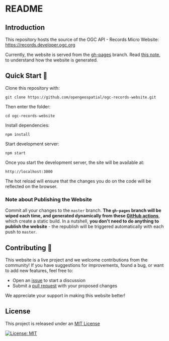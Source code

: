 # README

## Introduction
This repository hosts the source of the OGC API - Records Micro Website: https://records.developer.ogc.org

Currently, the website is served from the [gh-pages](https://github.com/opengeospatial/ogc-records-website/tree/gh-pages) branch. Read [this note](#note-about-publishing-the-website), to understand how the website is generated. 

## Quick Start :rocket:

Clone this repository with:

`git clone https://github.com/opengeospatial/ogc-records-website.git`

Then enter the folder:

`cd ogc-records-website`

Install dependencies:

`npm install`

Start development server:

`npm start`

Once you start the development server, the site will be available at:

`http://localhost:3000`

The hot reload will ensure that the changes you do on the code will be reflected on the browser.

### Note about Publishing the Website

Commit all your changes to the `master` branch. **The `gh-pages` branch will be wiped each time, and generated dynamically from these [GitHub actions](https://github.com/opengeospatial/ogc-records-website/actions)**, which create a static build. In a nutshell, **you don't need to do anything to publish the website** - the republish will be triggered automatically with each push to `master`.

## Contributing 🤝

This website is a live project and we welcome contributions from the community! If you have suggestions for improvements, found a bug, or want to add new features, feel free to:

* Open an [issue](https://github.com/opengeospatial/ogc-records-website/issues) to start a discussion
* Submit a [pull request](https://github.com/opengeospatial/ogc-records-website/pulls) with your proposed changes

We appreciate your support in making this website better!

## License

This project is released under an [MIT License](./LICENSE)

[![License: MIT](https://img.shields.io/badge/License-MIT-yellow.svg)](https://opensource.org/licenses/MIT)